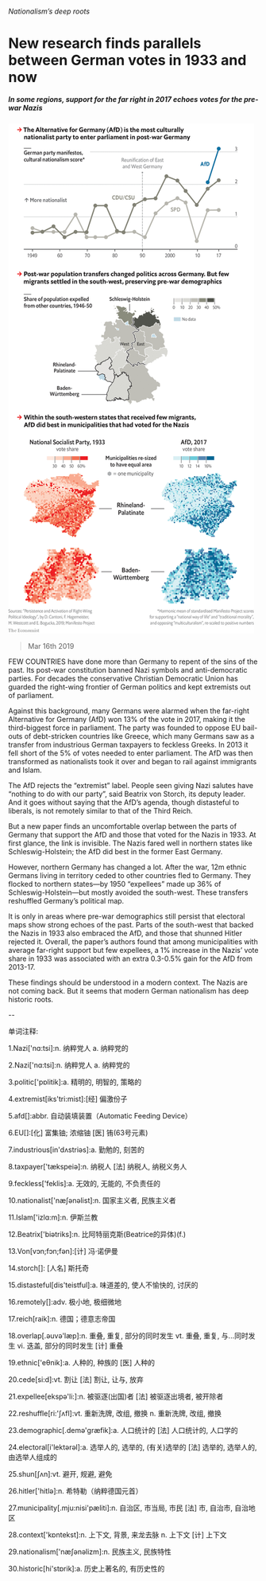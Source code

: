 ###### Nationalism’s deep roots

# New research finds parallels between German votes in 1933 and now 

##### In some regions, support for the far right in 2017 echoes votes for the pre-war Nazis 

![image](images/20190316_gdc122.png) 

> Mar 16th 2019 

FEW COUNTRIES have done more than Germany to repent of the sins of the past. Its post-war constitution banned Nazi symbols and anti-democratic parties. For decades the conservative Christian Democratic Union has guarded the right-wing frontier of German politics and kept extremists out of parliament. 

Against this background, many Germans were alarmed when the far-right Alternative for Germany (AfD) won 13% of the vote in 2017, making it the third-biggest force in parliament. The party was founded to oppose EU bail-outs of debt-stricken countries like Greece, which many Germans saw as a transfer from industrious German taxpayers to feckless Greeks. In 2013 it fell short of the 5% of votes needed to enter parliament. The AfD was then transformed as nationalists took it over and began to rail against immigrants and Islam. 

The AfD rejects the “extremist” label. People seen giving Nazi salutes have “nothing to do with our party”, said Beatrix von Storch, its deputy leader. And it goes without saying that the AfD’s agenda, though distasteful to liberals, is not remotely similar to that of the Third Reich. 

But a new paper finds an uncomfortable overlap between the parts of Germany that support the AfD and those that voted for the Nazis in 1933. At first glance, the link is invisible. The Nazis fared well in northern states like Schleswig-Holstein; the AfD did best in the former East Germany. 

However, northern Germany has changed a lot. After the war, 12m ethnic Germans living in territory ceded to other countries fled to Germany. They flocked to northern states—by 1950 “expellees” made up 36% of Schleswig-Holstein—but mostly avoided the south-west. These transfers reshuffled Germany’s political map. 

It is only in areas where pre-war demographics still persist that electoral maps show strong echoes of the past. Parts of the south-west that backed the Nazis in 1933 also embraced the AfD, and those that shunned Hitler rejected it. Overall, the paper’s authors found that among municipalities with average far-right support but few expellees, a 1% increase in the Nazis’ vote share in 1933 was associated with an extra 0.3-0.5% gain for the AfD from 2013-17. 

These findings should be understood in a modern context. The Nazis are not coming back. But it seems that modern German nationalism has deep historic roots. 

-- 

 单词注释:

1.Nazi['nɑ:tsi]:n. 纳粹党人 a. 纳粹党的 

2.Nazi['nɑ:tsi]:n. 纳粹党人 a. 纳粹党的 

3.politic['pɒlitik]:a. 精明的, 明智的, 策略的 

4.extremist[iks'tri:mist]:[经] 偏激份子 

5.afd[]:abbr. 自动装填装置（Automatic Feeding Device） 

6.EU[]:[化] 富集铀; 浓缩铀 [医] 铕(63号元素) 

7.industrious[in'dʌstriәs]:a. 勤勉的, 刻苦的 

8.taxpayer['tækspeiә]:n. 纳税人 [法] 纳税人, 纳税义务人 

9.feckless['feklis]:a. 无效的, 无能的, 不负责任的 

10.nationalist['næʃәnәlist]:n. 国家主义者, 民族主义者 

11.Islam['izlɑ:m]:n. 伊斯兰教 

12.Beatrix['biәtriks]:n. 比阿特丽克斯(Beatrice的异体)(f.) 

13.Von[vɔn;fɔn;fәn]:[计] 冯·诺伊曼 

14.storch[]: [人名] 斯托奇 

15.distasteful[dis'teistful]:a. 味道差的, 使人不愉快的, 讨厌的 

16.remotely[]:adv. 极小地, 极细微地 

17.reich[raik]:n. 德国；德意志帝国 

18.overlap[.әuvә'læp]:n. 重叠, 重复, 部分的同时发生 vt. 重叠, 重复, 与...同时发生 vi. 迭盖, 部分的同时发生 [计] 重叠 

19.ethnic['eθnik]:a. 人种的, 种族的 [医] 人种的 

20.cede[si:d]:vt. 割让 [法] 割让, 让与, 放弃 

21.expellee[ekspә'li:]:n. 被驱逐(出国)者 [法] 被驱逐出境者, 被开除者 

22.reshuffle[ri:'ʃʌfl]:vt. 重新洗牌, 改组, 撤换 n. 重新洗牌, 改组, 撤换 

23.demographic[.demә'græfik]:a. 人口统计的 [法] 人口统计的, 人口学的 

24.electoral[i'lektәrәl]:a. 选举人的, 选举的, (有关)选举的 [法] 选举的, 选举人的, 由选举人组成的 

25.shun[ʃʌn]:vt. 避开, 规避, 避免 

26.hitler['hitlә]:n. 希特勒（纳粹德国元首） 

27.municipality[.mju:nisi'pæliti]:n. 自治区, 市当局, 市民 [法] 市, 自治市, 自治地区 

28.context['kɒntekst]:n. 上下文, 背景, 来龙去脉 n. 上下文 [计] 上下文 

29.nationalism['næʃәnәlizm]:n. 民族主义, 民族特性 

30.historic[hi'stɒrik]:a. 历史上著名的, 有历史性的 

